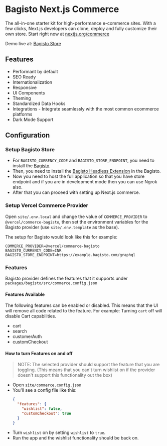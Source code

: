 # Bagisto Next.js Commerce

The all-in-one starter kit for high-performance e-commerce sites. With a few clicks, Next.js developers can clone, deploy and fully customize their own store.
Start right now at [nextjs.org/commerce](https://nextjs.org/commerce)

Demo live at: [Bagisto Store](https://bagisto-commerce.vercel.app/)

## Features

- Performant by default
- SEO Ready
- Internationalization
- Responsive
- UI Components
- Theming
- Standardized Data Hooks
- Integrations - Integrate seamlessly with the most common ecommerce platforms
- Dark Mode Support

## Configuration

### Setup Bagisto Store

- For `BAGISTO_CURRENCY_CODE` and `BAGISTO_STORE_ENDPOINT`, you need to install the [Bagisto](https://github.com/bagisto/bagisto).
- Then, you need to install the [Bagisto Headless Extension](https://github.com/bagisto/headless-ecommerce) in the Bagisto.
- Now you need to host the full application so that you have store endpoint and if you are in development mode then you can use Ngrok also.
- After that you can proceed with setting up Next.js commerce.

### Setup Vercel Commerce Provider

Open `site/.env.local` and change the value of `COMMERCE_PROVIDER` to `@vercel/commerce-bagisto`, then set the environment variables for the Bagisto provider (use `site/.env.template` as the base).

The setup for Bagisto would look like this for example:

```
COMMERCE_PROVIDER=@vercel/commerce-bagisto
BAGISTO_CURRENCY_CODE=INR
BAGISTO_STORE_ENDPOINT=https://example.bagisto.com/graphql
```

### Features

Bagisto provider defines the features that it supports under `packages/bagisto/src/commerce.config.json`

#### Features Available

The following features can be enabled or disabled. This means that the UI will remove all code related to the feature.
For example: Turning `cart` off will disable Cart capabilities.

- cart
- search
- customerAuth
- customCheckout

#### How to turn Features on and off

> NOTE: The selected provider should support the feature that you are toggling. (This means that you can't turn wishlist on if the provider doesn't support this functionality out the box)

- Open `site/commerce.config.json`
- You'll see a config file like this:
  ```json
  {
    "features": {
      "wishlist": false,
      "customCheckout": true
    }
  }
  ```
- Turn `wishlist` on by setting `wishlist` to `true`.
- Run the app and the wishlist functionality should be back on.
